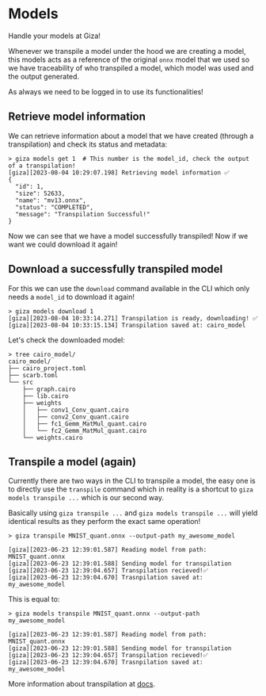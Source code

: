 # Models

Handle your models at Giza!

Whenever we transpile a model under the hood we are creating a model, this models acts as a reference of the original `onnx` model that we used so we have traceability of who transpiled a model, which model was used and the output generated.

As always we need to be logged in to use its functionalities!

## Retrieve model information

We can retrieve information about a model that we have created (through a transpilation) and check its status and metadata:

```console
> giza models get 1  # This number is the model_id, check the output of a transpilation!
[giza][2023-08-04 10:29:07.198] Retrieving model information ✅ 
{
  "id": 1,
  "size": 52633,
  "name": "mv13.onnx",
  "status": "COMPLETED",
  "message": "Transpilation Successful!"
}
```

Now we can see that we have a model successfully transpiled! Now if we want we could download it again!

## Download a successfully transpiled model

For this we can use the `download` command available in the CLI which only needs a `model_id` to download it again!

```console
> giza models download 1
[giza][2023-08-04 10:33:14.271] Transpilation is ready, downloading! ✅
[giza][2023-08-04 10:33:15.134] Transpilation saved at: cairo_model
```

Let's check the downloaded model:

```console
> tree cairo_model/
cairo_model/
├── cairo_project.toml
├── scarb.toml
└── src
    ├── graph.cairo
    ├── lib.cairo
    ├── weights
    │   ├── conv1_Conv_quant.cairo
    │   ├── conv2_Conv_quant.cairo
    │   ├── fc1_Gemm_MatMul_quant.cairo
    │   └── fc2_Gemm_MatMul_quant.cairo
    └── weights.cairo
```

## Transpile a model (again)

Currently there are two ways in the CLI to transpile a model, the easy one is to directly use the `transpile` command which in reality is a shortcut to `giza models transpile ...` which is our second way.

Basically using `giza transpile ...` and `giza models transpile ...` will yield identical results as they perform the exact same operation!

```console
> giza transpile MNIST_quant.onnx --output-path my_awesome_model

[giza][2023-06-23 12:39:01.587] Reading model from path: MNIST_quant.onnx
[giza][2023-06-23 12:39:01.588] Sending model for transpilation
[giza][2023-06-23 12:39:04.657] Transpilation recieved!✅
[giza][2023-06-23 12:39:04.670] Trasnpilation saved at: my_awesome_model
```

This is equal to:

```console
> giza models transpile MNIST_quant.onnx --output-path my_awesome_model

[giza][2023-06-23 12:39:01.587] Reading model from path: MNIST_quant.onnx
[giza][2023-06-23 12:39:01.588] Sending model for transpilation
[giza][2023-06-23 12:39:04.657] Transpilation recieved!✅
[giza][2023-06-23 12:39:04.670] Trasnpilation saved at: my_awesome_model
```

More information about transpilation at [docs](transpile.md).